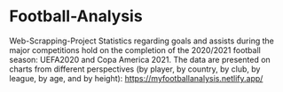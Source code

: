 # Football-Analysis
Web-Scrapping-Project
Statistics regarding goals and assists during the major competitions hold on the completion of the 2020/2021 football season: UEFA2020 and Copa America 2021. The data are presented on charts from different perspectives (by player, by country, by club, by league, by age, and by height): https://myfootballanalysis.netlify.app/

